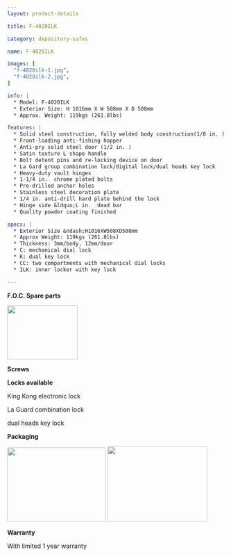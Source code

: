 ```yaml
---
layout: product-details

title: F-4020ILK

category: depository-safes

name: F-4020ILK

images: [
  "f-4020ilk-1.jpg",
  "f-4020ilk-2.jpg",
]

info: |
  * Model: F-4020ILK
  * Exterior Size: H 1016mm X W 508mm X D 508mm
  * Approx. Weight: 119kgs (261.8lbs)

features: |
  * Solid steel construction, fully welded body construction(1/8 in. )
  * Front-loading anti-fishing hopper
  * Anti-pry solid steel door (1/2 in. )
  * Satin texture L shape handle
  * Bolt detent pins and re-locking device on door
  * La Gard group combination lock/digital lock/dual heads key lock
  * Heavy-duty vault hinges
  * 1-1/4 in.  chrome plated bolts
  * Pre-drilled anchor holes
  * Stainless steel decoration plate
  * 1/4 in. anti-drill hard plate behind the lock
  * Hinge side &ldquo;L in.  dead bar
  * Quality powder coating finished

specs: |
  * Exterior Size &ndash;H1016XW508XD508mm
  * Approx Weight: 119kgs (261.8lbs)
  * Thickness: 3mm/body, 12mm/door
  * C: mechanical dial lock
  * K: dual key lock
  * CC: two compartments with mechanical dial locks
  * ILK: inner locker with key lock

---
```


**F.O.C. Spare parts**

<img alt="" src="{IMAGE_CDN}/f-4020ilk-3.jpg" style="width: 162px; height: 124px" />

**Screws**

**Locks available**

King Kong electronic lock

La Guard combination lock

dual heads key lock

**Packaging**

<img alt="" src="{IMAGE_CDN}/f-4020ilk-4.jpg" style="width: 227px; height: 170px" />

<img alt="" src="{IMAGE_CDN}/f-4020ilk-5.jpg" style="width: 230px; height: 173px" />

**Warranty**

With limited 1 year warranty
